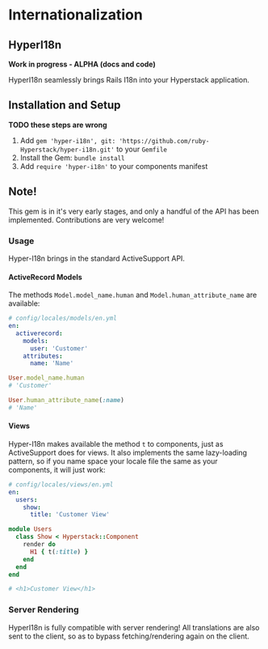 # Internationalization

## HyperI18n

**Work in progress - ALPHA (docs and code)**

HyperI18n seamlessly brings Rails I18n into your Hyperstack application.

## Installation and Setup

**TODO these steps are wrong**

1. Add `gem 'hyper-i18n', git: 'https://github.com/ruby-Hyperstack/hyper-i18n.git'` to your `Gemfile`
2. Install the Gem: `bundle install`
3. Add `require 'hyper-i18n'` to your components manifest

## Note!

This gem is in it's very early stages, and only a handful of the API has been implemented.
Contributions are very welcome!

### Usage

Hyper-I18n brings in the standard ActiveSupport API.


#### ActiveRecord Models

The methods `Model.model_name.human` and `Model.human_attribute_name` are available:

```yaml
# config/locales/models/en.yml
en:
  activerecord:
    models:
      user: 'Customer'
    attributes:
      name: 'Name'
```
```ruby
User.model_name.human
# 'Customer'

User.human_attribute_name(:name)
# 'Name'
```

#### Views

Hyper-I18n makes available the method `t` to components, just as ActiveSupport does for views.
It also implements the same lazy-loading pattern,
so if you name space your locale file the same as your components, it will just work:

```yaml
# config/locales/views/en.yml
en:
  users:
    show:
      title: 'Customer View'
```
```ruby
module Users
  class Show < Hyperstack::Component
    render do
      H1 { t(:title) }
    end
  end
end

# <h1>Customer View</h1>
```

### Server Rendering

HyperI18n is fully compatible with server rendering!
All translations are also sent to the client, so as to bypass fetching/rendering again on the client.
